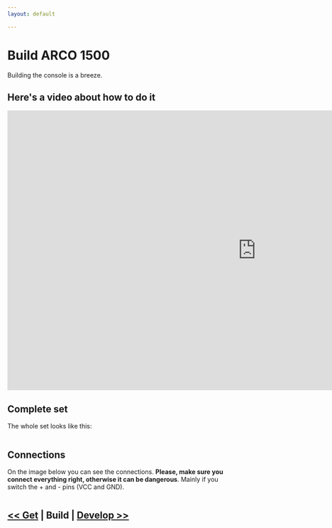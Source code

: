 ```yaml
---
layout: default

---
```


# Build ARCO 1500


Building the console is a breeze. 

## Here's a video about how to do it

<div class="iframe-container">
    <iframe width="1120" height="630" src="https://www.youtube.com/embed/pl3g7Zw-S20" frameborder="0" allow="accelerometer; autoplay; encrypted-media; gyroscope; picture-in-picture" allowfullscreen></iframe>
</div>

## Complete set 

The whole set looks like this:

<img data-src="{{ '/assets/images/arco1500-set.jpg' | prepend: site.baseurl }}" class="img-responsive image-border">

## Connections

On the image below you can see the connections. <strong>Please, make sure you connect everything right, otherwise it can be dangerous</strong>. Mainly if you
switch the + and - pins (VCC and GND).

<img data-src="{{ '/assets/images/arco-fritzing.png' | prepend: site.baseurl }}" class="img-responsive image-border">


    
## [<< Get](/get.html) | Build | [Develop >>](/develop.html)
